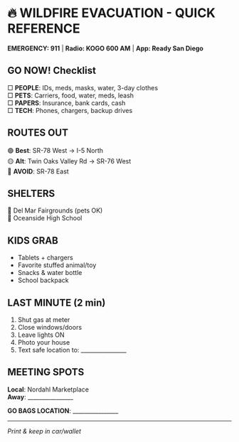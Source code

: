 # 🔥 WILDFIRE EVACUATION - QUICK REFERENCE

**EMERGENCY: 911** | **Radio: KOGO 600 AM** | **App: Ready San Diego**

## GO NOW! Checklist
□ **PEOPLE**: IDs, meds, masks, water, 3-day clothes  
□ **PETS**: Carriers, food, water, meds, leash  
□ **PAPERS**: Insurance, bank cards, cash  
□ **TECH**: Phones, chargers, backup drives  

## ROUTES OUT
🟢 **Best**: SR-78 West → I-5 North  
🟡 **Alt**: Twin Oaks Valley Rd → SR-76 West  
🔴 **AVOID**: SR-78 East  

## SHELTERS
📍 Del Mar Fairgrounds (pets OK)  
📍 Oceanside High School  

## KIDS GRAB
- Tablets + chargers
- Favorite stuffed animal/toy
- Snacks & water bottle
- School backpack

## LAST MINUTE (2 min)
1. Shut gas at meter
2. Close windows/doors
3. Leave lights ON
4. Photo your house
5. Text safe location to: ________________

## MEETING SPOTS
**Local**: Nordahl Marketplace  
**Away**: ________________

**GO BAGS LOCATION**: ________________

---
*Print & keep in car/wallet*